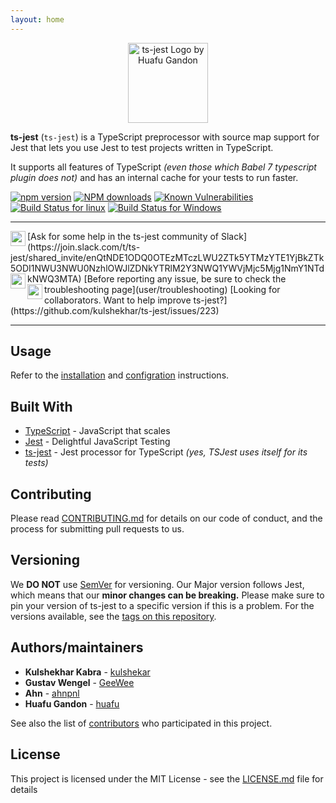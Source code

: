 ```yaml
---
layout: home
---
```

<p align="center">
<img src="assets/img/logo.png"
     title="ts-jest Logo by Huafu Gandon" width="128" height="128">
</p>

**ts-jest** (`ts-jest`) is a TypeScript preprocessor with source map support for Jest that lets you use Jest to test projects written in TypeScript.

It supports all features of TypeScript _(even those which Babel 7 typescript plugin does not)_ and has an internal cache for your tests to run faster.

[![npm version](https://badge.fury.io/js/ts-jest.svg)](https://badge.fury.io/js/ts-jest) [![NPM downloads](https://img.shields.io/npm/dm/ts-jest.svg?style=flat)](https://npmjs.org/package/ts-jest) [![Known Vulnerabilities](https://snyk.io/test/github/kulshekhar/ts-jest/badge.svg)](https://snyk.io/test/github/kulshekhar/ts-jest) [![Build Status for linux](https://travis-ci.org/kulshekhar/ts-jest.svg?branch=master)](https://travis-ci.org/kulshekhar/ts-jest) [![Build Status for Windows](https://ci.appveyor.com/api/projects/status/g8tt9qd7usv0tolb/branch/master?svg=true)](https://ci.appveyor.com/project/kulshekhar/ts-jest/branch/master)

---

<img src="assets/img/slack.png" align="left" height="24">
[Ask for some help in the ts-jest community of Slack](https://join.slack.com/t/ts-jest/shared_invite/enQtNDE1ODQ0OTEzMTczLWU2ZTk5YTMzYTE1YjBkZTk5ODI1NWU3NWU0NzhlOWJlZDNkYTRlM2Y3NWQ1YWVjMjc5Mjg1NmY1NTdkNWQ3MTA)

<img src="assets/img/troubleshooting.png" align="left" height="24">
[Before reporting any issue, be sure to check the troubleshooting page](user/troubleshooting)

<img src="assets/img/pull-request.png" align="left" height="24">
[Looking for collaborators. Want to help improve ts-jest?](https://github.com/kulshekhar/ts-jest/issues/223)

---

## Usage

Refer to the [installation](user/install) and [configration](user/config) instructions.

## Built With

* [TypeScript](https://www.typescriptlang.org/) - JavaScript that scales
* [Jest](https://jestjs.io/) - Delightful JavaScript Testing
* [ts-jest](https:/github.com/kulshekhar/ts-jest) - Jest processor for TypeScript _(yes, TSJest uses itself for its tests)_

## Contributing

Please read [CONTRIBUTING.md](CONTRIBUTING.md) for details on our code of conduct, and the process for submitting pull requests to us.

## Versioning

We **DO NOT** use [SemVer](http://semver.org/) for versioning. Our Major version follows Jest, which means that our **minor changes can be breaking.**
Please make sure to pin your version of ts-jest to a specific version if this is a problem. For the versions available, see the [tags on this repository](https://github.com/kulshekhar/ts-jest/tags).

## Authors/maintainers

* **Kulshekhar Kabra** - [kulshekar](https://github.com/kulshekhar)
* **Gustav Wengel** - [GeeWee](https://github.com/GeeWee)
* **Ahn** - [ahnpnl](https://github.com/ahnpnl)
* **Huafu Gandon** - [huafu](https://github.com/huafu)

See also the list of [contributors](https://github.com/kulshekhar/ts-jest/contributors) who participated in this project.

## License

This project is licensed under the MIT License - see the [LICENSE.md](https:/github.com/kulshekhar/ts-jest/LICENSE.md) file for details
